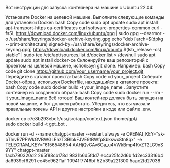 Вот инструкции для запуска контейнера на машине с Ubuntu 22.04:

Установите Docker на целевой машине. Выполните следующие команды для установки Docker:
bash
Copy code
sudo apt update
sudo apt install apt-transport-https ca-certificates curl software-properties-common
curl -fsSL https://download.docker.com/linux/ubuntu/gpg | sudo gpg --dearmor -o /usr/share/keyrings/docker-archive-keyring.gpg
echo "deb [arch=$(dpkg --print-architecture) signed-by=/usr/share/keyrings/docker-archive-keyring.gpg] https://download.docker.com/linux/ubuntu $(lsb_release -cs) stable" | sudo tee /etc/apt/sources.list.d/docker.list > /dev/null
sudo apt update
sudo apt install docker-ce
Склонируйте ваш репозиторий с проектом на целевой машине, используя git clone. Например:
bash
Copy code
git clone https://github.com/your_username/your_project.git
Перейдите в каталог проекта:
bash
Copy code
cd your_project
Соберите Docker-образ, используя Dockerfile, находящийся в каталоге проекта:
bash
Copy code
sudo docker build -t your_image_name .
Запустите контейнер из созданного образа:
bash
Copy code
sudo docker run --rm -it your_image_name
Всё готово! Ваш контейнер должен быть запущен на новой машине, и бот должен работать. Убедитесь, что вы указали правильные токены API и другие настройки в коде или файле .env.


docker cp c7e8b293ebcf:/usr/src/app/context.json /home/gpt/  
sudo docker build -t gpt_bot .  

docker run -d --name chatgpt-master --restart always -e OPENAI_KEY="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" -e TELEGRAM_KEY="6156548654:AAHjQvGAv6Ga_u4VWkBmp4KvZT2LG9nS9YY" chatgpt-master  
1acb790320d2 265f88cb178d 9831b6d5fdd7 ec4a25fc2d6b fd2ec33316b4 da6939cf6291 ee45e962f1af 10941f7746bf 52b39a221300 5aac2fd27038 
